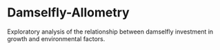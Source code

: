 # Damselfly-Allometry
Exploratory analysis of the relationship between damselfly investment in growth and environmental factors.
